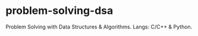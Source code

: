 # problem-solving-dsa
Problem Solving with Data Structures &amp; Algorithms. Langs: C/C++ &amp; Python.
